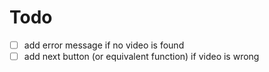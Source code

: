 # Todo
- [ ] add error message if no video is found
- [ ] add next button (or equivalent function) if video is wrong
